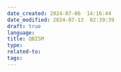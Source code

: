 ```yaml
---
date_created: 2024-07-06  14:16:44
date_modified: 2024-07-13  02:39:39
draft: true
language: 
title: QBISM
type: 
related-to: 
tags:
---
```

